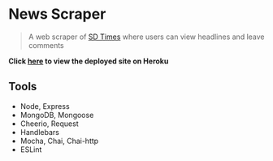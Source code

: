 # News Scraper

> A web scraper of [SD Times](https://sdtimes.com/) where users can view headlines and leave comments

**Click [here]() to view the deployed site on Heroku**

## Tools

* Node, Express
* MongoDB, Mongoose
* Cheerio, Request
* Handlebars
* Mocha, Chai, Chai-http
* ESLint